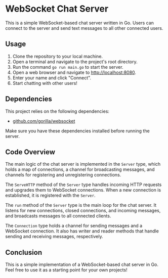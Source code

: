 <!DOCTYPE html>
<html>
  <head>
   
  </head>
  <body>
    <h1>WebSocket Chat Server</h1>
    <p>This is a simple WebSocket-based chat server written in Go. Users can connect to the server and send text messages to all other connected users.</p>
    <h2>Usage</h2>
<ol>
  <li>Clone the repository to your local machine.</li>
  <li>Open a terminal and navigate to the project's root directory.</li>
  <li>Run the command <code>go run main.go</code> to start the server.</li>
  <li>Open a web browser and navigate to <a href="http://localhost:8080">http://localhost:8080</a>.</li>
  <li>Enter your name and click "Connect".</li>
  <li>Start chatting with other users!</li>
</ol>

<h2>Dependencies</h2>
<p>This project relies on the following dependencies:</p>
<ul>
  <li><a href="https://github.com/gorilla/websocket">github.com/gorilla/websocket</a></li>
</ul>
<p>Make sure you have these dependencies installed before running the server.</p>

<h2>Code Overview</h2>
<p>The main logic of the chat server is implemented in the <code>Server</code> type, which holds a map of connections, a channel for broadcasting messages, and channels for registering and unregistering connections.</p>
<p>The <code>ServeHTTP</code> method of the <code>Server</code> type handles incoming HTTP requests and upgrades them to WebSocket connections. When a new connection is established, it is registered with the <code>Server</code>.</p>
<p>The <code>run</code> method of the <code>Server</code> type is the main loop for the chat server. It listens for new connections, closed connections, and incoming messages, and broadcasts messages to all connected clients.</p>
<p>The <code>Connection</code> type holds a channel for sending messages and a WebSocket connection. It also has writer and reader methods that handle sending and receiving messages, respectively.</p>

<h2>Conclusion</h2>
<p>This is a simple implementation of a WebSocket-based chat server in Go. Feel free to use it as a starting point for your own projects!</p>
  </body>
</html>
